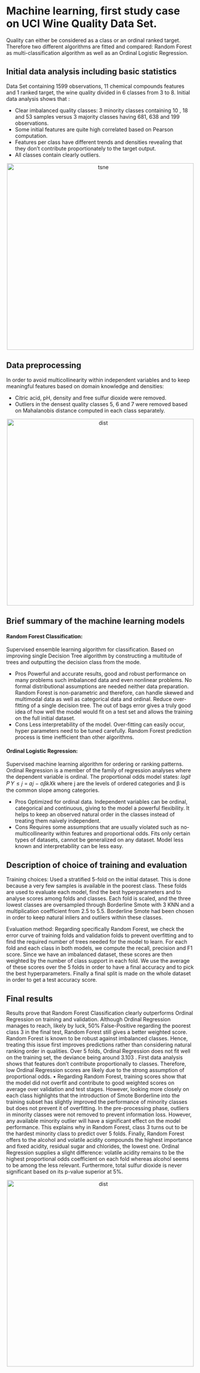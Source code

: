 # Machine learning, first study case on UCI Wine Quality Data Set.
Quality can either be considered as a class or an ordinal ranked target. Therefore two different algorithms are fitted and compared: Random Forest as multi-classification algorithm as well as an Ordinal Logistic Regression.

## Initial data analysis including basic statistics
Data Set containing 1599 observations, 11 chemical compounds features and 1 ranked target, the wine quality divided in 6 classes from 3 to 8.
Initial data analysis shows that :
  - Clear imbalanced quality classes: 3 minority classes containing 10 , 18 and 53 samples versus 3 majority classes having 681, 638 and 199 observations.
  - Some initial features are quite high correlated based on Pearson computation.
  - Features per class have different trends and densities revealing that they don’t contribute proportionately to the target output.
  - All classes contain clearly outliers.
 
<div style="text-align:center">
  <img src="https://imgur.com/nLWUo7Q.jpg" alt="tsne" data-canonical-src="https://imgur.com/oC6oosV.jpg" width="500" />
</div>
 
 ## Data preprocessing
 In order to avoid multicollinearity within independent variables and to keep meaningful features based on domain knowledge and densities:    
 - Citric acid, pH, density and free sulfur dioxide were removed. 
 - Outliers in the densest quality classes 5, 6 and 7 were removed based on Mahalanobis distance computed in each class separately.
 
<div style="text-align:center">
  <img src="https://imgur.com/oC6oosV.jpg" alt="dist" data-canonical-src="https://imgur.com/oC6oosV.jpg" width="500"/>
</div>
  
 ## Brief summary of the machine learning models
 
#### Random Forest Classification:
Supervised ensemble learning algorithm for classification.
Based on improving single Decision Tree algorithm by constructing a multitude of trees and outputting the decision class from the mode.
- Pros 
Powerful and accurate results, good and robust performance on many problems such imbalanced data and even nonlinear problems.
No formal distributional assumptions are needed neither data preparation. Random Forest is non-parametric and therefore, can handle skewed and multimodal data as well as categorical data and ordinal. 
Reduce over-fitting of a single decision tree.
The out of bags error gives a truly good idea of how well the model would fit on a test set and allows the training on the full initial dataset. 
- Cons 
Less interpretability of the model. 
Over-fitting can easily occur, hyper parameters need to be tuned carefully. 
Random Forest prediction process is time inefficient than other algorithms.

#### Ordinal Logistic Regression:
Supervised machine learning algorithm for ordering or ranking patterns. 
Ordinal Regression is a member of the family of regression analyses where the dependent variable is ordinal. 
The proportional odds model states: 𝑙𝑜𝑔𝑖𝑡 𝑃 𝑌 ≤ 𝑗 = 𝛼𝑗 − σ𝛽𝑘𝑋𝑘 where j are the levels of ordered categories and β is the common slope among categories.
- Pros 
Optimized for ordinal data. 
Independent variables can be ordinal, categorical and continuous, giving to the model a powerful flexibility. 
It helps to keep an observed natural order in the classes instead of treating them naively independent.
- Cons 
Requires some assumptions that are usually violated such as no-multicollinearity within features and proportional odds. 
Fits only certain types of datasets, cannot be generalized on any dataset. 
Model less known and interpretability can be less easy.

## Description of choice of training and evaluation
Training choices: Used a stratified 5-fold on the initial dataset. This is done because a very few samples is available in the poorest class. These folds are used to evaluate each model, find the best hyperparameters and to analyse scores among folds and classes. Each fold is scaled, and the three lowest classes are oversampled through Borderline Smote with 3 KNN and a multiplication coefficient from 2.5 to 5.5. Borderline Smote had been chosen in order to keep natural inliers and outliers within these classes. 

Evaluation method: Regarding specifically Random Forest, we check the error curve of training folds and validation folds to prevent overfitting and to find the required number of trees needed for the model to learn. For each fold and each class in both models, we compute the recall, precision and F1 score. Since we have an imbalanced dataset, these scores are then weighted by the number of class support in each fold. We use the average of these scores over the 5 folds in order to have a final accuracy and to pick the best hyperparameters. Finally a final split is made on the whole dataset in order to get a test accuracy score.

## Final results

Results prove that Random Forest Classification clearly outperforms Ordinal Regression on training and validation. Although Ordinal Regression manages to reach, likely by luck, 50% False-Positive regarding the poorest class 3 in the final test, Random Forest still gives a better weighted score.
Random Forest is known to be robust against imbalanced classes. Hence, treating this issue first improves predictions rather than considering natural ranking order in qualities.
Over 5 folds, Ordinal Regression does not fit well on the training set, the deviance being around 3.103 . First data analysis shows that features don’t contribute proportionally to classes. Therefore, low Ordinal Regression scores are likely due to the strong assumption of proportional odds. • Regarding Random Forest, training scores show that the model did not overfit and contribute to good weighted scores on average over validation and test stages. However, looking more closely on each class highlights that the introduction of Smote Borderline into the training subset has slightly improved the performance of minority classes but does not prevent it of overfitting.
In the pre-processing phase, outliers in minority classes were not removed to prevent information loss. However, any available minority outlier will have a significant effect on the model performance. This explains why in Random Forest, class 3 turns out to be the hardest minority class to predict over 5 folds. 
Finally, Random Forest offers to the alcohol and volatile acidity compounds the highest importance and fixed acidity, residual sugar and chlorides, the lowest one. Ordinal Regression supplies a slight difference: volatile acidity remains to be the highest proportional odds coefficient on each fold whereas alcohol seems to be among the less relevant. Furthermore, total sulfur dioxide is never significant based on its p-value superior at 5%.

<div style="text-align:center">
  <img src="https://imgur.com/FZGMBMM.jpg" alt="dist" data-canonical-src="https://imgur.com/FZGMBMM.jpg" width="500"/>   
</div>

